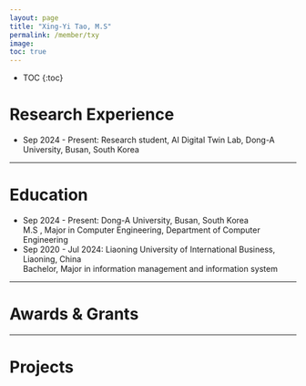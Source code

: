 ```yaml
---
layout: page
title: "Xing-Yi Tao, M.S"
permalink: /member/txy
image: 
toc: true
---
```


* TOC
{:toc}

Research Experience
============
* Sep 2024 - Present: Research student, AI Digital Twin Lab, Dong-A University, Busan, South Korea

***

Education
============
* Sep 2024 - Present: Dong-A University, Busan, South Korea <br> M.S , Major in Computer Engineering, Department of Computer Engineering
* Sep 2020 - Jul 2024: Liaoning University of International Business, Liaoning, China <br> Bachelor, Major in information management and information system 

***

Awards & Grants
============

***

Projects
============

